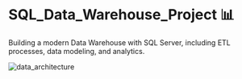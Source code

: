 # SQL_Data_Warehouse_Project 📊
Building a modern Data Warehouse with SQL Server, including ETL processes, data modeling, and analytics. 















![data_architecture](https://github.com/user-attachments/assets/d200182a-0df2-4048-915f-ad924dca8b1c)
